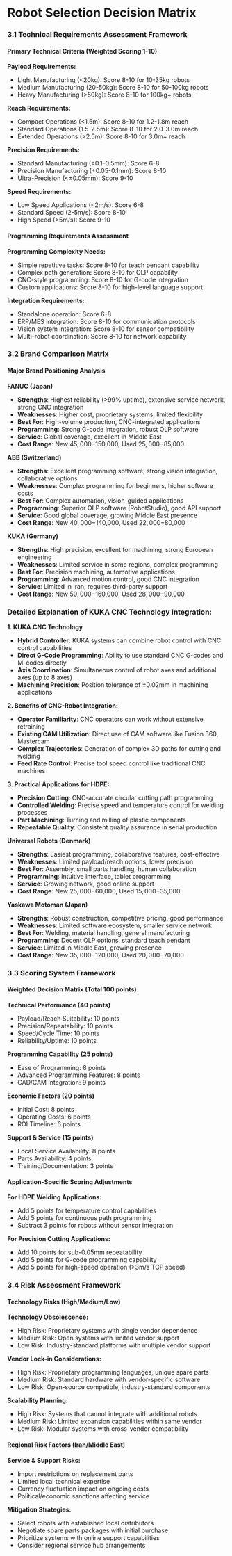 # Robot Selection Decision Matrix

### 3.1 Technical Requirements Assessment Framework

#### **Primary Technical Criteria (Weighted Scoring 1-10)**

**Payload Requirements:**
- Light Manufacturing (<20kg): Score 8-10 for 10-35kg robots
- Medium Manufacturing (20-50kg): Score 8-10 for 50-100kg robots  
- Heavy Manufacturing (>50kg): Score 8-10 for 100kg+ robots

**Reach Requirements:**
- Compact Operations (<1.5m): Score 8-10 for 1.2-1.8m reach
- Standard Operations (1.5-2.5m): Score 8-10 for 2.0-3.0m reach
- Extended Operations (>2.5m): Score 8-10 for 3.0m+ reach

**Precision Requirements:**
- Standard Manufacturing (±0.1-0.5mm): Score 6-8
- Precision Manufacturing (±0.05-0.1mm): Score 8-10
- Ultra-Precision (<±0.05mm): Score 9-10

**Speed Requirements:**
- Low Speed Applications (<2m/s): Score 6-8
- Standard Speed (2-5m/s): Score 8-10  
- High Speed (>5m/s): Score 9-10

#### **Programming Requirements Assessment**

**Programming Complexity Needs:**
- Simple repetitive tasks: Score 8-10 for teach pendant capability
- Complex path generation: Score 8-10 for OLP capability
- CNC-style programming: Score 8-10 for G-code integration
- Custom applications: Score 8-10 for high-level language support

**Integration Requirements:**
- Standalone operation: Score 6-8
- ERP/MES integration: Score 8-10 for communication protocols
- Vision system integration: Score 8-10 for sensor compatibility
- Multi-robot coordination: Score 8-10 for network capability

### 3.2 Brand Comparison Matrix

#### **Major Brand Positioning Analysis**

**FANUC (Japan)**
- **Strengths**: Highest reliability (>99% uptime), extensive service network, strong CNC integration
- **Weaknesses**: Higher cost, proprietary systems, limited flexibility
- **Best For**: High-volume production, CNC-integrated applications
- **Programming**: Strong G-code integration, robust OLP software
- **Service**: Global coverage, excellent in Middle East
- **Cost Range**: New $45,000-$150,000, Used $25,000-$85,000

**ABB (Switzerland)**
- **Strengths**: Excellent programming software, strong vision integration, collaborative options
- **Weaknesses**: Complex programming for beginners, higher software costs
- **Best For**: Complex automation, vision-guided applications
- **Programming**: Superior OLP software (RobotStudio), good API support
- **Service**: Good global coverage, growing Middle East presence
- **Cost Range**: New $40,000-$140,000, Used $22,000-$80,000

**KUKA (Germany)**
- **Strengths**: High precision, excellent for machining, strong European engineering
- **Weaknesses**: Limited service in some regions, complex programming
- **Best For**: Precision machining, automotive applications
- **Programming**: Advanced motion control, good CNC integration
- **Service**: Limited in Iran, requires third-party support
- **Cost Range**: New $50,000-$160,000, Used $28,000-$90,000

### **Detailed Explanation of KUKA CNC Technology Integration:**

**1. KUKA.CNC Technology**
- **Hybrid Controller**: KUKA systems can combine robot control with CNC control capabilities
- **Direct G-Code Programming**: Ability to use standard CNC G-codes and M-codes directly
- **Axis Coordination**: Simultaneous control of robot axes and additional axes (up to 8 axes)
- **Machining Precision**: Position tolerance of ±0.02mm in machining applications

**2. Benefits of CNC-Robot Integration:**
- **Operator Familiarity**: CNC operators can work without extensive retraining
- **Existing CAM Utilization**: Direct use of CAM software like Fusion 360, Mastercam
- **Complex Trajectories**: Generation of complex 3D paths for cutting and welding
- **Feed Rate Control**: Precise tool speed control like traditional CNC machines

**3. Practical Applications for HDPE:**
- **Precision Cutting**: CNC-accurate circular cutting path programming
- **Controlled Welding**: Precise speed and temperature control for welding processes
- **Part Machining**: Turning and milling of plastic components
- **Repeatable Quality**: Consistent quality assurance in serial production

**Universal Robots (Denmark)**
- **Strengths**: Easiest programming, collaborative features, cost-effective
- **Weaknesses**: Limited payload/reach options, lower precision
- **Best For**: Assembly, small parts handling, human collaboration
- **Programming**: Intuitive interface, tablet programming
- **Service**: Growing network, good online support
- **Cost Range**: New $25,000-$60,000, Used $15,000-$35,000

**Yaskawa Motoman (Japan)**
- **Strengths**: Robust construction, competitive pricing, good performance
- **Weaknesses**: Limited software ecosystem, smaller service network
- **Best For**: Welding, material handling, general manufacturing
- **Programming**: Decent OLP options, standard teach pendant
- **Service**: Limited in Middle East, growing presence
- **Cost Range**: New $35,000-$120,000, Used $20,000-$70,000

### 3.3 Scoring System Framework

#### **Weighted Decision Matrix (Total 100 points)**

**Technical Performance (40 points)**
- Payload/Reach Suitability: 10 points
- Precision/Repeatability: 10 points  
- Speed/Cycle Time: 10 points
- Reliability/Uptime: 10 points

**Programming Capability (25 points)**
- Ease of Programming: 8 points
- Advanced Programming Features: 8 points
- CAD/CAM Integration: 9 points

**Economic Factors (20 points)**
- Initial Cost: 8 points
- Operating Costs: 6 points
- ROI Timeline: 6 points

**Support & Service (15 points)**
- Local Service Availability: 8 points
- Parts Availability: 4 points
- Training/Documentation: 3 points

#### **Application-Specific Scoring Adjustments**

**For HDPE Welding Applications:**
- Add 5 points for temperature control capabilities
- Add 5 points for continuous path programming
- Subtract 3 points for robots without sensor integration

**For Precision Cutting Applications:**
- Add 10 points for sub-0.05mm repeatability
- Add 5 points for G-code programming capability
- Add 5 points for high-speed operation (>3m/s TCP speed)

### 3.4 Risk Assessment Framework

#### **Technology Risks (High/Medium/Low)**

**Technology Obsolescence:**
- High Risk: Proprietary systems with single vendor dependence
- Medium Risk: Open systems with limited vendor support
- Low Risk: Industry-standard platforms with multiple vendor support

**Vendor Lock-in Considerations:**
- High Risk: Proprietary programming languages, unique spare parts
- Medium Risk: Standard hardware with vendor-specific software
- Low Risk: Open-source compatible, industry-standard components

**Scalability Planning:**
- High Risk: Systems that cannot integrate with additional robots
- Medium Risk: Limited expansion capabilities within same vendor
- Low Risk: Modular systems with cross-vendor compatibility

#### **Regional Risk Factors (Iran/Middle East)**

**Service & Support Risks:**
- Import restrictions on replacement parts
- Limited local technical expertise
- Currency fluctuation impact on ongoing costs
- Political/economic sanctions affecting service

**Mitigation Strategies:**
- Select robots with established local distributors
- Negotiate spare parts packages with initial purchase
- Prioritize systems with online support capabilities
- Consider regional service hub arrangements